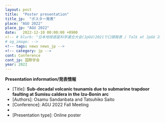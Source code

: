 ```yaml
---
layout: post
title:  "Poster presentation"
title_jp:  "ポスター発表"
place: "AGU 2022"
place_jp: "AGU 2022"
date:   2022-12-10 00:00:00 +0900
<!-- # blurb: "日本地球惑星科学連合大会(JpGU)2021で口頭発表 / Talk at JpGU 2021"
# og_image: -->
<!-- tags: news news_jp -->
<!-- category: jp -->
cont: Conference
cont_jp: 国際学会
year: 2022
---
```


<!-- #### **学会発表** -->

**Presentation information/発表情報** <br>
- [Title]: **Sub-decadal volcanic tsunamis due to submarine trapdoor faulting at Sumisu caldera in the Izu-Bonin arc**
- [Authors]: Osamu Sandanbata and Tatsuhiko Saito
- [Conference]: AGU 2022 Fall Meeting
- [Abstract #]: V11B-01
- [Presentation type]: Online poster
